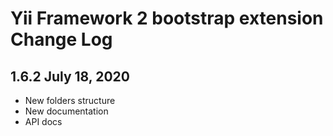 Yii Framework 2 bootstrap extension Change Log
==============================================

1.6.2 July 18, 2020
---------------------
- New folders structure
- New documentation
- API docs